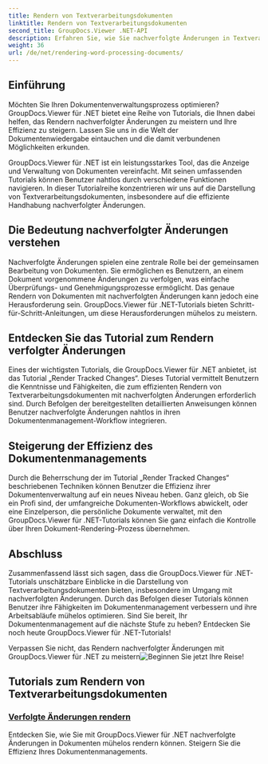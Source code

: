 ```yaml
---
title: Rendern von Textverarbeitungsdokumenten
linktitle: Rendern von Textverarbeitungsdokumenten
second_title: GroupDocs.Viewer .NET-API
description: Erfahren Sie, wie Sie nachverfolgte Änderungen in Textverarbeitungsdokumenten mit GroupDocs.Viewer für .NET effizient rendern. Verbessern Sie Ihre Fähigkeiten im Dokumentenmanagement.
weight: 36
url: /de/net/rendering-word-processing-documents/
---
```


## Einführung

Möchten Sie Ihren Dokumentenverwaltungsprozess optimieren? GroupDocs.Viewer für .NET bietet eine Reihe von Tutorials, die Ihnen dabei helfen, das Rendern nachverfolgter Änderungen zu meistern und Ihre Effizienz zu steigern. Lassen Sie uns in die Welt der Dokumentenwiedergabe eintauchen und die damit verbundenen Möglichkeiten erkunden.

GroupDocs.Viewer für .NET ist ein leistungsstarkes Tool, das die Anzeige und Verwaltung von Dokumenten vereinfacht. Mit seinen umfassenden Tutorials können Benutzer nahtlos durch verschiedene Funktionen navigieren. In dieser Tutorialreihe konzentrieren wir uns auf die Darstellung von Textverarbeitungsdokumenten, insbesondere auf die effiziente Handhabung nachverfolgter Änderungen.

## Die Bedeutung nachverfolgter Änderungen verstehen

Nachverfolgte Änderungen spielen eine zentrale Rolle bei der gemeinsamen Bearbeitung von Dokumenten. Sie ermöglichen es Benutzern, an einem Dokument vorgenommene Änderungen zu verfolgen, was einfache Überprüfungs- und Genehmigungsprozesse ermöglicht. Das genaue Rendern von Dokumenten mit nachverfolgten Änderungen kann jedoch eine Herausforderung sein. GroupDocs.Viewer für .NET-Tutorials bieten Schritt-für-Schritt-Anleitungen, um diese Herausforderungen mühelos zu meistern.

## Entdecken Sie das Tutorial zum Rendern verfolgter Änderungen

Eines der wichtigsten Tutorials, die GroupDocs.Viewer für .NET anbietet, ist das Tutorial „Render Tracked Changes“. Dieses Tutorial vermittelt Benutzern die Kenntnisse und Fähigkeiten, die zum effizienten Rendern von Textverarbeitungsdokumenten mit nachverfolgten Änderungen erforderlich sind. Durch Befolgen der bereitgestellten detaillierten Anweisungen können Benutzer nachverfolgte Änderungen nahtlos in ihren Dokumentenmanagement-Workflow integrieren.

## Steigerung der Effizienz des Dokumentenmanagements

Durch die Beherrschung der im Tutorial „Render Tracked Changes“ beschriebenen Techniken können Benutzer die Effizienz ihrer Dokumentenverwaltung auf ein neues Niveau heben. Ganz gleich, ob Sie ein Profi sind, der umfangreiche Dokumenten-Workflows abwickelt, oder eine Einzelperson, die persönliche Dokumente verwaltet, mit den GroupDocs.Viewer für .NET-Tutorials können Sie ganz einfach die Kontrolle über Ihren Dokument-Rendering-Prozess übernehmen.

## Abschluss

Zusammenfassend lässt sich sagen, dass die GroupDocs.Viewer für .NET-Tutorials unschätzbare Einblicke in die Darstellung von Textverarbeitungsdokumenten bieten, insbesondere im Umgang mit nachverfolgten Änderungen. Durch das Befolgen dieser Tutorials können Benutzer ihre Fähigkeiten im Dokumentenmanagement verbessern und ihre Arbeitsabläufe mühelos optimieren. Sind Sie bereit, Ihr Dokumentenmanagement auf die nächste Stufe zu heben? Entdecken Sie noch heute GroupDocs.Viewer für .NET-Tutorials!

 Verpassen Sie nicht, das Rendern nachverfolgter Änderungen mit GroupDocs.Viewer für .NET zu meistern![Beginnen Sie jetzt Ihre Reise!](./render-tracked-changes/)
## Tutorials zum Rendern von Textverarbeitungsdokumenten
### [Verfolgte Änderungen rendern](./render-tracked-changes/)
Entdecken Sie, wie Sie mit GroupDocs.Viewer für .NET nachverfolgte Änderungen in Dokumenten mühelos rendern können. Steigern Sie die Effizienz Ihres Dokumentenmanagements.